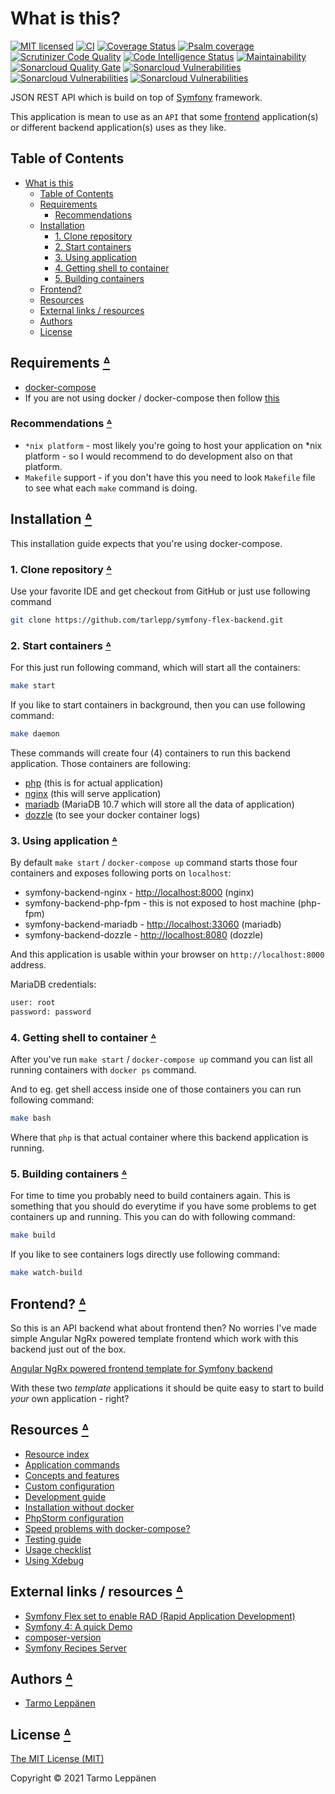 # What is this?

[![MIT licensed](https://img.shields.io/badge/license-MIT-blue.svg)](LICENSE)
[![CI](https://github.com/tarlepp/symfony-flex-backend/workflows/CI/badge.svg)](https://github.com/tarlepp/symfony-flex-backend/actions?query=workflow%3ACI)
[![Coverage Status](https://coveralls.io/repos/github/tarlepp/symfony-flex-backend/badge.svg?branch=master)](https://coveralls.io/github/tarlepp/symfony-flex-backend?branch=master)
[![Psalm coverage](https://shepherd.dev/github/tarlepp/symfony-flex-backend/coverage.svg)](https://shepherd.dev/github/tarlepp/symfony-flex-backend)
[![Scrutinizer Code Quality](https://scrutinizer-ci.com/g/tarlepp/symfony-flex-backend/badges/quality-score.png?b=master)](https://scrutinizer-ci.com/g/tarlepp/symfony-flex-backend/?branch=master)
[![Code Intelligence Status](https://scrutinizer-ci.com/g/tarlepp/symfony-flex-backend/badges/code-intelligence.svg?b=master)](https://scrutinizer-ci.com/code-intelligence)
[![Maintainability](https://api.codeclimate.com/v1/badges/69d6dc6b9fb4791e6b92/maintainability)](https://codeclimate.com/github/tarlepp/symfony-flex-backend/maintainability)
[![Sonarcloud Quality Gate](https://sonarcloud.io/api/project_badges/measure?project=github.com.tarlepp.symfony-flex-backend&metric=alert_status)](https://sonarcloud.io/dashboard?id=github.com.tarlepp.symfony-flex-backend)
[![Sonarcloud Vulnerabilities](https://sonarcloud.io/api/project_badges/measure?project=github.com.tarlepp.symfony-flex-backend&metric=security_rating)](https://sonarcloud.io/dashboard?id=github.com.tarlepp.symfony-flex-backend)
[![Sonarcloud Vulnerabilities](https://sonarcloud.io/api/project_badges/measure?project=github.com.tarlepp.symfony-flex-backend&metric=sqale_rating)](https://sonarcloud.io/dashboard?id=github.com.tarlepp.symfony-flex-backend)
[![Sonarcloud Vulnerabilities](https://sonarcloud.io/api/project_badges/measure?project=github.com.tarlepp.symfony-flex-backend&metric=reliability_rating)](https://sonarcloud.io/dashboard?id=github.com.tarlepp.symfony-flex-backend)

JSON REST API which is build on top of [Symfony](https://symfony.com/)
framework.

This application is mean to use as an `API` that some [frontend](#frontend-table-of-contents)
application(s) or different backend application(s) uses as they like.

## Table of Contents

* [What is this](#what-is-this)
  * [Table of Contents](#table-of-contents)
  * [Requirements](#requirements-table-of-contents)
    * [Recommendations](#recommendations-table-of-contents)
  * [Installation](#installation-table-of-contents)
    * [1. Clone repository](#1-clone-repository-table-of-contents)
    * [2. Start containers](#2-start-containers-table-of-contents)
    * [3. Using application](#3-using-application-table-of-contents)
    * [4. Getting shell to container](#4-getting-shell-to-container-table-of-contents)
    * [5. Building containers](#5-building-containers-table-of-contents)
  * [Frontend?](#frontend-table-of-contents)
  * [Resources](#resources-table-of-contents)
  * [External links / resources](#external-links--resources-table-of-contents)
  * [Authors](#authors-table-of-contents)
  * [License](#license-table-of-contents)

## Requirements [ᐞ](#table-of-contents)

* [docker-compose](https://docs.docker.com/compose/install/)
* If you are not using docker / docker-compose then follow [this](doc/INSTALLATION_WITHOUT_DOCKER.md)

### Recommendations [ᐞ](#table-of-contents)

* `*nix platform` - most likely you're going to host your application on *nix
  platform - so I would recommend to do development also on that platform.
* `Makefile` support - if you don't have this you need to look `Makefile` file
  to see what each `make` command is doing.

## Installation [ᐞ](#table-of-contents)

This installation guide expects that you're using docker-compose.

### 1. Clone repository [ᐞ](#table-of-contents)

Use your favorite IDE and get checkout from GitHub or just use following
command

```bash
git clone https://github.com/tarlepp/symfony-flex-backend.git
```

### 2. Start containers [ᐞ](#table-of-contents)

For this just run following command, which will start all the containers:

```bash
make start
```

If you like to start containers in background, then you can use following
command:

```bash
make daemon
```

These commands will create four (4) containers to run this backend application.
Those containers are following:

* [php](https://www.php.net/) (this is for actual application)
* [nginx](https://www.nginx.com/) (this will serve application)
* [mariadb](https://mariadb.org/) (MariaDB 10.7 which will store all the data
  of application)
* [dozzle](https://dozzle.dev/) (to see your docker container logs)

### 3. Using application [ᐞ](#table-of-contents)

By default `make start` / `docker-compose up` command starts those four
containers and exposes following ports on `localhost`:

* symfony-backend-nginx - [http://localhost:8000](http://localhost:8000) (nginx)
* symfony-backend-php-fpm - this is not exposed to host machine (php-fpm)
* symfony-backend-mariadb - [http://localhost:33060](http://localhost:3010) (mariadb)
* symfony-backend-dozzle - [http://localhost:8080](http://localhost:8100) (dozzle)

And this application is usable within your browser on `http://localhost:8000`
address.

MariaDB credentials:

```bash
user: root
password: password
```

### 4. Getting shell to container [ᐞ](#table-of-contents)

After you've run `make start` / `docker-compose up` command you can list all
running containers with `docker ps` command.

And to eg. get shell access inside one of those containers you can run following
command:

```bash
make bash
```

Where that `php` is that actual container where this backend application is
running.

### 5. Building containers [ᐞ](#table-of-contents)

For time to time you probably need to build containers again. This is something
that you should do everytime if you have some problems to get containers up and
running. This you can do with following command:

```bash
make build
```

If you like to see containers logs directly use following command:

```bash
make watch-build
```

## Frontend? [ᐞ](#table-of-contents)

So this is an API backend what about frontend then? No worries I've made simple
Angular NgRx powered template frontend which work with this backend just out of
the box.

[Angular NgRx powered frontend template for Symfony backend](https://github.com/tarlepp/angular-ngrx-frontend)

With these two _template_ applications it should be quite easy to start to
build _your_ own application - right?

## Resources [ᐞ](#table-of-contents)

* [Resource index](doc/README.md)
* [Application commands](doc/COMMANDS.md)
* [Concepts and features](doc/CONCEPTS_AND_FEATURES.md)
* [Custom configuration](doc/CUSTOM_CONFIGURATION.md)
* [Development guide](doc/DEVELOPMENT.md)
* [Installation without docker](doc/INSTALLATION_WITHOUT_DOCKER.md)
* [PhpStorm configuration](doc/PHPSTORM.md)
* [Speed problems with docker-compose?](doc/SPEED_UP_DOCKER_COMPOSE.md)
* [Testing guide](doc/TESTING.md)
* [Usage checklist](doc/USAGE_CHECKLIST.md)
* [Using Xdebug](doc/XDEBUG.md)

## External links / resources [ᐞ](#table-of-contents)

* [Symfony Flex set to enable RAD (Rapid Application Development)](https://www.symfony.fi/entry/symfony-flex-to-enable-rad-rapid-application-development)
* [Symfony 4: A quick Demo](https://medium.com/@fabpot/symfony-4-a-quick-demo-da7d32be323)
* [composer-version](https://github.com/vutran/composer-version)
* [Symfony Recipes Server](https://symfony.sh/)

## Authors [ᐞ](#table-of-contents)

* [Tarmo Leppänen](https://github.com/tarlepp)

## License [ᐞ](#table-of-contents)

[The MIT License (MIT)](LICENSE)

Copyright © 2021 Tarmo Leppänen
